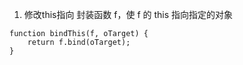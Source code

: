 1. 修改this指向
封装函数 f，使 f 的 this 指向指定的对象
```
function bindThis(f, oTarget) {
    return f.bind(oTarget);
}
```